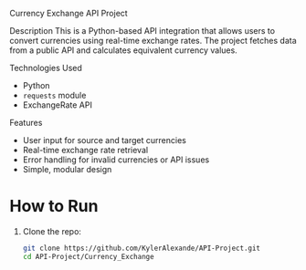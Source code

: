 Currency Exchange API Project

Description
This is a Python-based API integration that allows users to convert currencies using real-time exchange rates. The project fetches data from a public API and calculates equivalent currency values.

Technologies Used
- Python
- `requests` module
- ExchangeRate API 

Features
- User input for source and target currencies
- Real-time exchange rate retrieval
- Error handling for invalid currencies or API issues
- Simple, modular design

# How to Run
1. Clone the repo:
   ```bash
   git clone https://github.com/KylerAlexande/API-Project.git
   cd API-Project/Currency_Exchange
